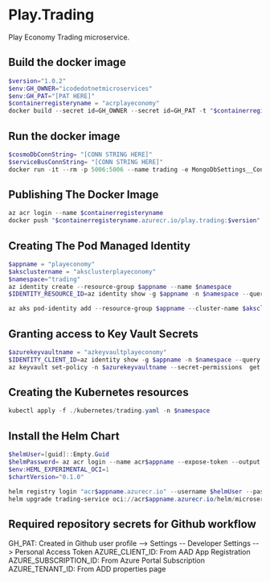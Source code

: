 # Play.Trading

Play Economy Trading microservice.

## Build the docker image

```powershell
$version="1.0.2"
$env:GH_OWNER="icodedotnetmicroservices"
$env:GH_PAT="[PAT HERE]"
$containerregisteryname = "acrplayeconomy"
docker build --secret id=GH_OWNER --secret id=GH_PAT -t "$containerregisteryname.azurecr.io/play.trading:$version"  .
```

## Run the docker image

```powershell
$cosmoDbConnString= "[CONN STRING HERE]"
$serviceBusConnString= "[CONN STRING HERE]"
docker run -it --rm -p 5006:5006 --name trading -e MongoDbSettings__ConnectionString=$cosmoDbConnString -e ServiceBusSettings__ConnectionString=$serviceBusConnString -e ServiceSettings__MessageBroker="SERVICEBUS" play.trading:$version
```

## Publishing The Docker Image

```powershell
az acr login --name $containerregisteryname
docker push "$containerregisteryname.azurecr.io/play.trading:$version"
```

## Creating The Pod Managed Identity

```powershell
$appname = "playeconomy"
$aksclustername = "aksclusterplayeconomy"
$namespace="trading"
az identity create --resource-group $appname --name $namespace
$IDENTITY_RESOURCE_ID=az identity show -g $appname -n $namespace --query id -otsv

az aks pod-identity add --resource-group $appname --cluster-name $aksclustername --namespace $namespace --name $namespace --identity-resource-id $IDENTITY_RESOURCE_ID
```

## Granting access to Key Vault Secrets

```powershell
$azurekeyvaultname = "azkeyvaultplayeconomy"
$IDENTITY_CLIENT_ID=az identity show -g $appname -n $namespace --query clientId -otsv
az keyvault set-policy -n $azurekeyvaultname --secret-permissions  get list --spn $IDENTITY_CLIENT_ID

```

## Creating the Kubernetes resources

```powershell
kubectl apply -f ./kubernetes/trading.yaml -n $namespace
```

## Install the Helm Chart

```powershell
$helmUser=[guid]::Empty.Guid
$helmPassword= az acr login --name acr$appname --expose-token --output tsv --query accessToken
$env:HEML_EXPERIMENTAL_OCI=1
$chartVersion="0.1.0"

helm registry login "acr$appname.azurecr.io" --username $helmUser --password $helmPassword
helm upgrade trading-service oci://acr$appname.azurecr.io/helm/microservice --version $chartVersion -f .\helm\values.yaml -n $namespace --install
```

## Required repository secrets for Github workflow

GH_PAT: Created in Github user profile --> Settings -- Developer Settings --> Personal Access Token
AZURE_CLIENT_ID: From AAD App Registration
AZURE_SUBSCRIPTION_ID: From Azure Portal Subscription
AZURE_TENANT_ID: From ADD properties page
